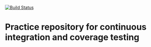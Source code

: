 [![Build Status](https://travis-ci.org/glwhart/782_unit_test_practice.svg?branch=master)](https://travis-ci.org/glwhart/782_unit_test_practice)

# Practice repository for continuous integration and coverage testing
